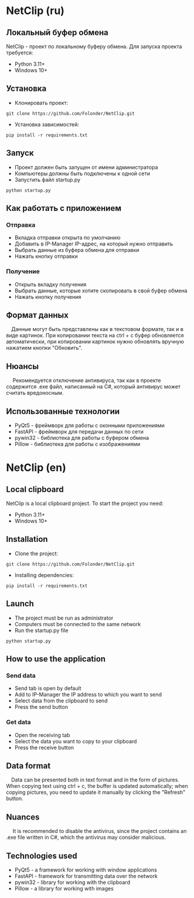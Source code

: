 # NetClip (ru)
## Локальный буфер обмена

NetClip - проект по локальному буферу обмена. Для запуска проекта требуется:
- Python 3.11+
- Windows 10+
## Установка
- Клонировать проект:
```
git clone https://github.com/Folonder/NetClip.git
```
- Установка зависимостей:
```
pip install -r requirements.txt
```
## Запуск
- Проект должен быть запущен от имени администратора
- Компьютеры должны быть подключены к одной сети
- Запустить файл startup.py
```
python startup.py
```
## Как работать с приложением
### Отправка
- Вкладка отправки открыта по умолчанию
- Добавить в IP-Manager IP-адрес, на который нужно отправить 
- Выбрать данные из буфера обмена для отправки
- Нажать кнопку отправки
### Получение
- Открыть вкладку получения
- Выбрать данные, которые хотите скопировать в свой буфер обмена
- Нажать кнопку получения
## Формат данных
&emsp;Данные могут быть представлены как в текстовом формате, так и в виде картинок. При копировании текста на ctrl + c буфер обновляется автоматически, при копировании картинок нужно обновлять вручную нажатием кнопки "Обновить".
## Нюансы
&emsp; Рекомендуется отключение антивируса, так как в проекте содержится .exe файл, написанный на C#, который антивирус может считать вредоносным.
## Использованные технологии
- PyQt5 - фреймворк для работы с оконными приложениями
- FastAPI - фреймворк для передачи данных по сети
- pywin32 - библиотека для работы с буфером обмена
- Pillow - библиотека для работы с изображениями

# NetClip (en)
## Local clipboard

NetClip is a local clipboard project. To start the project you need:
- Python 3.11+
- Windows 10+
## Installation
- Clone the project:
```
git clone https://github.com/Folonder/NetClip.git
```
- Installing dependencies:
```
pip install -r requirements.txt
```
## Launch
- The project must be run as administrator
- Computers must be connected to the same network
- Run the startup.py file
```
python startup.py
```
## How to use the application
### Send data
- Send tab is open by default
- Add to IP-Manager the IP address to which you want to send
- Select data from the clipboard to send
- Press the send button
### Get data
- Open the receiving tab
- Select the data you want to copy to your clipboard
- Press the receive button
## Data format
&emsp;Data can be presented both in text format and in the form of pictures. When copying text using ctrl + c, the buffer is updated automatically; when copying pictures, you need to update it manually by clicking the "Refresh" button.
## Nuances
&emsp; It is recommended to disable the antivirus, since the project contains an .exe file written in C#, which the antivirus may consider malicious.
## Technologies used
- PyQt5 - a framework for working with window applications
- FastAPI - framework for transmitting data over the network
- pywin32 - library for working with the clipboard
- Pillow - a library for working with images

